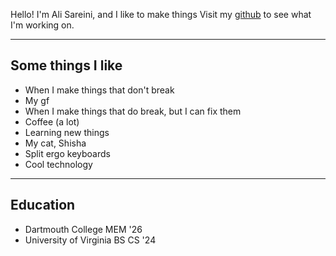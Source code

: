 Hello! I'm Ali Sareini, and I like to make things
Visit my [github](https://github.com/xxxoooxoxo) to see what I'm working on.

---

## Some things I like

- When I make things that don't break
- My gf
- When I make things that do break, but I can fix them
- Coffee (a lot)
- Learning new things
- My cat, Shisha
- Split ergo keyboards
- Cool technology

---

## Education
- Dartmouth College MEM '26
- University of Virginia BS CS '24
